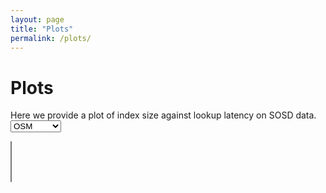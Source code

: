 ```yaml
---
layout: page
title: "Plots"
permalink: /plots/
---
```

# Plots

Here we provide a plot of index size against lookup latency on SOSD data. 
<select id="select">
    <option value="osm_cellids_200M_uint64">OSM</option>
    <option value="fb_200M_uint64">Facebook</option>
    <option value="books_200M_uint64">Books</option>
    <option value="wiki_ts_200M_uint64">Wiki</option>
</select>

<select class="chzn-select" multiple="true" id="indexes"></select>

<div id="latency_plot">
<canvas id="latencyChart" style="height:400px;width:600px"></canvas>
</div>

<script src="https://cdnjs.cloudflare.com/ajax/libs/PapaParse/5.3.0/papaparse.min.js"></script>
<script src="https://cdn.jsdelivr.net/npm/chart.js@2.8.0"></script>
<script src="https://ajax.googleapis.com/ajax/libs/jquery/3.5.1/jquery.min.js"></script>
<script type="text/javascript" src="https://cdnjs.cloudflare.com/ajax/libs/chosen/1.8.7/chosen.jquery.min.js"></script>
<link rel="stylesheet" href="https://cdnjs.cloudflare.com/ajax/libs/chosen/1.8.7/chosen.css" />
<script type="text/javascript" src="/scripts/graphs/graph_latency.js"></script>
<script type="text/javascript" src="/scripts/graphs/selector.js"></script>